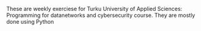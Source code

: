 These are weekly exerciese for Turku University of Applied Sciences: Programming for datanetworks and cybersecurity course.
They are mostly done using Python
